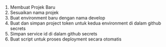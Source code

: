 1. Membuat Projek Baru
2. Sesuaikan nama projek
3. Buat environment baru dengan nama develop
4. Buat dan simpan project token untuk kedua environment di dalam github secrets
5. Simpan service id di dalam github secrets
6. Buat script untuk proses deployment secara otomatis